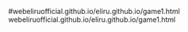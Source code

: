 #webeliruofficial.github.io/eliru.github.io/game1.html
webeliruofficial.github.io/eliru.github.io/game1.html
